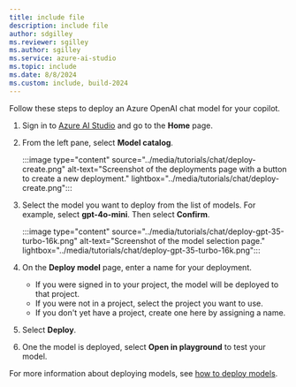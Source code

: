 ```yaml
---
title: include file
description: include file
author: sdgilley
ms.reviewer: sgilley
ms.author: sgilley
ms.service: azure-ai-studio
ms.topic: include
ms.date: 8/8/2024
ms.custom: include, build-2024
---
```


Follow these steps to deploy an Azure OpenAI chat model for your copilot. 

1. Sign in to [Azure AI Studio](https://ai.azure.com) and go to the **Home** page.

1. From the left pane, select **Model catalog**.
    
    :::image type="content" source="../media/tutorials/chat/deploy-create.png" alt-text="Screenshot of the deployments page with a button to create a new deployment." lightbox="../media/tutorials/chat/deploy-create.png":::

1. Select the model you want to deploy from the list of models. For example, select **gpt-4o-mini**. Then select **Confirm**.

    :::image type="content" source="../media/tutorials/chat/deploy-gpt-35-turbo-16k.png" alt-text="Screenshot of the model selection page." lightbox="../media/tutorials/chat/deploy-gpt-35-turbo-16k.png":::

1. On the **Deploy model** page, enter a name for your deployment.  
    * If you were signed in to your project, the model will be deployed to that project.  
    * If you were not in a project, select the project you want to use.  
    * If you don't yet have a project, create one here by assigning a name.  
1. Select **Deploy**.
1. One the model is deployed, select **Open in playground** to test your model.

For more information about deploying models, see [how to deploy models](../how-to/deploy-models-openai.md).
